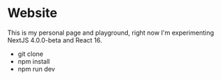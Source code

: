 # Website

This is my personal page and playground, right now I'm experimenting NextJS 4.0.0-beta and React 16.

* git clone
* npm install
* npm run dev
